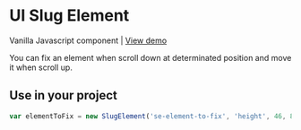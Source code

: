 UI Slug Element
===========
Vanilla Javascript component | [View demo](http://ibarbieri.github.io/ui-slug_element/)

You can fix an element when scroll down at determinated position and move it when scroll up.

## Use in your project
```javascript
var elementToFix = new SlugElement('se-element-to-fix', 'height', 46, 84);
```


